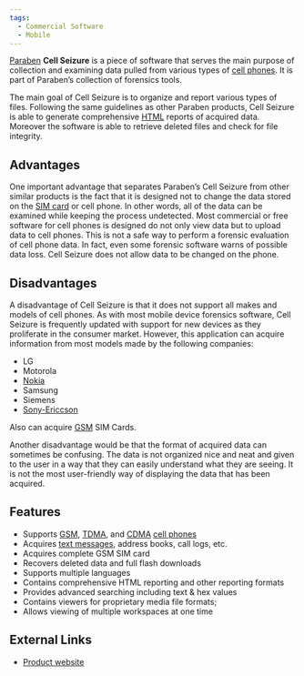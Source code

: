 ```yaml
---
tags:
  - Commercial Software
  - Mobile
---
```

[Paraben](paraben_forensics.md) **Cell Seizure** is a piece of software
that serves the main purpose of collection and examining data pulled
from various types of [cell phones](cell_phones.md). It is part
of Paraben’s collection of forensics tools.

The main goal of Cell Seizure is to organize and report various types of
files. Following the same guidelines as other Paraben products, Cell
Seizure is able to generate comprehensive [HTML](html.md)
reports of acquired data. Moreover the software is able to retrieve
deleted files and check for file integrity.

## Advantages

One important advantage that separates Paraben’s Cell Seizure from other
similar products is the fact that it is designed not to change the data stored
on the [SIM card](sim_cards.md) or cell phone. In other words, all of the data
can be examined while keeping the process undetected. Most commercial or free
software for cell phones is designed do not only view data but to upload data
to cell phones. This is not a safe way to perform a forensic evaluation of cell
phone data. In fact, even some forensic software warns of possible data loss.
Cell Seizure does not allow data to be changed on the phone.

## Disadvantages

A disadvantage of Cell Seizure is that it does not support all makes and
models of cell phones. As with most mobile device forensics software,
Cell Seizure is frequently updated with support for new devices as they
proliferate in the consumer market. However, this application can
acquire information from most models made by the following companies:

* LG
* Motorola
* [Nokia](nokia.md)
* Samsung
* Siemens
* [Sony-Ericcson](sony_ericsson.md)

Also can acquire [GSM](gsm.md) SIM Cards.

Another disadvantage would be that the format of acquired data can
sometimes be confusing. The data is not organized nice and neat and
given to the user in a way that they can easily understand what they are
seeing. It is not the most user-friendly way of displaying the data that
has been acquired.

## Features

- Supports [GSM](gsm.md), [TDMA](tdma.md), and
  [CDMA](cdma.md) [cell phones](cell_phones.md)
- Acquires [text messages](sms.md), address books, call logs, etc.
- Acquires complete GSM SIM card
- Recovers deleted data and full flash downloads
- Supports multiple languages
- Contains comprehensive HTML reporting and other reporting formats
- Provides advanced searching including text & hex values
- Contains viewers for proprietary media file formats;
- Allows viewing of multiple workspaces at one time

## External Links

* [Product website](https://paraben.com/e3-mobile-smartphone-forensics/)
